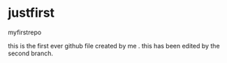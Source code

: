 # justfirst
myfirstrepo

this is the first ever github file created by me .
this has been edited by the second branch.

